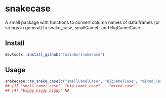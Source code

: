 snakecase
================

A small package with functions to convert column names of data.frames (or strings in general) to snake\_case, smallCamel- and BigCamelCase.

Install
-------

``` r
devtools::install_github("Tazinho/snakecase")
```

Usage
-----

``` r
snakecase::to_snake_case(c("smallCamelCase", "BigCamelCase", "mixed_Case", "BIGGY BIGGY BIGGY", NA))
## [1] "small_camel_case"  "big_camel_case"    "mixed_case"       
## [4] "biggy_biggy_biggy" NA
```

